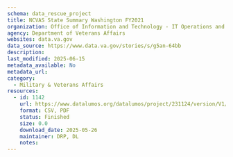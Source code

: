 ```yaml
---
schema: data_rescue_project 
title: NCVAS State Summary Washington FY2021
organization: Office of Information and Technology - IT Operations and Services (ITOPS)
agency: Department of Veterans Affairs
websites: data.va.gov
data_source: https://www.data.va.gov/stories/s/g5an-64bb
description: 
last_modified: 2025-06-15
metadata_available: No
metadata_url: 
category:
  - Military & Veterans Affairs 
resources:
  - id: 1142
    url: https://www.datalumos.org/datalumos/project/231124/version/V1/view
    format: CSV, PDF
    status: Finished
    size: 0.0
    download_date: 2025-05-26
    maintainer: DRP, DL
    notes: 
---
```

